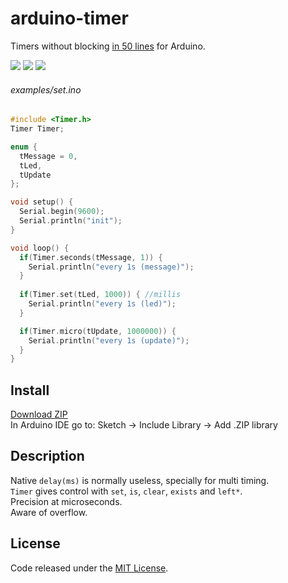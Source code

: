 # arduino-timer

Timers without blocking [in 50 lines](https://github.com/LuKks/arduino-timer/Timer.cpp) for Arduino.

![](https://img.shields.io/maintenance/yes/2019.svg?style=flat-square) ![](https://img.shields.io/github/size/LuKks/arduino-timer/Timer.cpp.svg) ![](https://img.shields.io/github/license/LuKks/arduino-timer.svg)

###### examples/set.ino
```c++
#include <Timer.h>
Timer Timer;

enum {
  tMessage = 0,
  tLed,
  tUpdate
};

void setup() {
  Serial.begin(9600);
  Serial.println("init");
}

void loop() {
  if(Timer.seconds(tMessage, 1)) {
    Serial.println("every 1s (message)");
  }
  
  if(Timer.set(tLed, 1000)) { //millis
    Serial.println("every 1s (led)");
  }

  if(Timer.micro(tUpdate, 1000000)) {
    Serial.println("every 1s (update)");
  }
}
```

## Install
[Download ZIP](https://github.com/LuKks/arduino-timer/archive/master.zip)\
In Arduino IDE go to: Sketch -> Include Library -> Add .ZIP library

## Description
Native `delay(ms)` is normally useless, specially for multi timing.\
`Timer` gives control with `set`, `is`, `clear`, `exists` and `left*`.\
Precision at microseconds.\
Aware of overflow.

## License
Code released under the [MIT License](https://github.com/LuKks/arduino-timer/blob/master/LICENSE).
